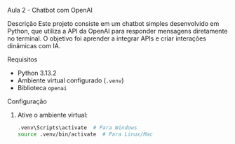 Aula 2 - Chatbot com OpenAI

Descrição
Este projeto consiste em um chatbot simples desenvolvido em Python, que utiliza a API da OpenAI para responder mensagens diretamente no terminal. O objetivo foi aprender a integrar APIs e criar interações dinâmicas com IA.

Requisitos
- Python 3.13.2
- Ambiente virtual configurado (`.venv`)
- Biblioteca `openai`

Configuração
1. Ative o ambiente virtual:
   ```sh
   .venv\Scripts\activate  # Para Windows
   source .venv/bin/activate  # Para Linux/Mac
   